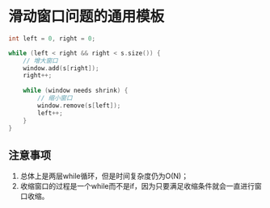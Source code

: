 # 滑动窗口问题的通用模板
```cpp
int left = 0, right = 0;

while (left < right && right < s.size()) {
    // 增大窗口
    window.add(s[right]);
    right++;
    
    while (window needs shrink) {
        // 缩小窗口
        window.remove(s[left]);
        left++;
    }
}
```

## 注意事项
1. 总体上是两层while循环，但是时间复杂度仍为O(N)；
2. 收缩窗口的过程是一个while而不是if，因为只要满足收缩条件就会一直进行窗口收缩。